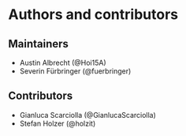 # Authors and contributors
## Maintainers
- Austin Albrecht (@Hoi15A)
- Severin Fürbringer (@fuerbringer)

## Contributors
- Gianluca Scarciolla (@GianlucaScarciolla)
- Stefan Holzer (@holzit)
